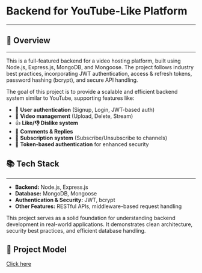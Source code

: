# **Backend for YouTube-Like Platform**  
---

## **🚀 Overview**  
---
This is a full-featured backend for a video hosting platform, built using Node.js, Express.js, MongoDB, and Mongoose. The project follows industry best practices, incorporating JWT authentication, access & refresh tokens, password hashing (bcrypt), and secure API handling.

The goal of this project is to provide a scalable and efficient backend system similar to YouTube, supporting features like:

- 🔑 **User authentication** (Signup, Login, JWT-based auth)  
- 🎥 **Video management** (Upload, Delete, Stream)  
- 👍 **Like/👎 Dislike system**  
- 💬 **Comments & Replies**  
- 📢 **Subscription system** (Subscribe/Unsubscribe to channels)  
- 🔄 **Token-based authentication** for enhanced security  

## **📚 Tech Stack**  
---
- **Backend:** Node.js, Express.js  
- **Database:** MongoDB, Mongoose  
- **Authentication & Security:** JWT, bcrypt  
- **Other Features:** RESTful APIs, middleware-based request handling  

This project serves as a solid foundation for understanding backend development in real-world applications. It demonstrates clean architecture, security best practices, and efficient database handling.

## **🔗 Project Model**  
[Click here](https://app.eraser.io/workspace/YtPqZ1VogxGy1jzIDkzj)
